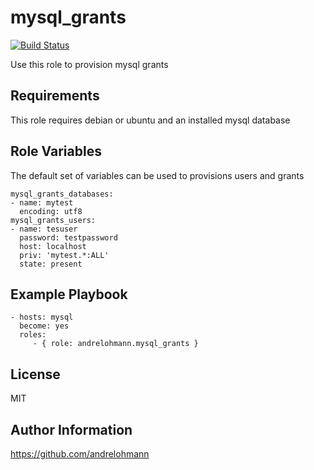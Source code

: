 mysql_grants
============

[![Build Status](https://travis-ci.org/andrelohmann/ansible-role-mysql_grants.svg?branch=master)](https://travis-ci.org/andrelohmann/ansible-role-mysql_grants)

Use this role to provision mysql grants

Requirements
------------

This role requires debian or ubuntu and an installed mysql database

Role Variables
--------------

The default set of variables can be used to provisions users and grants

    mysql_grants_databases:
    - name: mytest
      encoding: utf8
    mysql_grants_users:
    - name: tesuser
      password: testpassword
      host: localhost
      priv: 'mytest.*:ALL'
      state: present



Example Playbook
----------------

    - hosts: mysql
      become: yes
      roles:
         - { role: andrelohmann.mysql_grants }

License
-------

MIT

Author Information
------------------

https://github.com/andrelohmann
